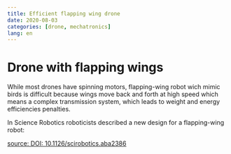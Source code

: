 ```yaml
---
title: Efficient flapping wing drone
date: 2020-08-03
categories: [drone, mechatronics]
lang: en
---
```


# Drone with flapping wings

While most drones have spinning motors, flapping-wing robot wich mimic birds is difficult because wings move back and forth at high speed 
which means a complex transmission system, which leads to weight and energy efficiencies penalties.

In Science Robotics roboticists described a new design for a flapping-wing robot:

[source: DOI: 10.1126/scirobotics.aba2386](https://robotics.sciencemag.org/content/5/44/eaba2386)
